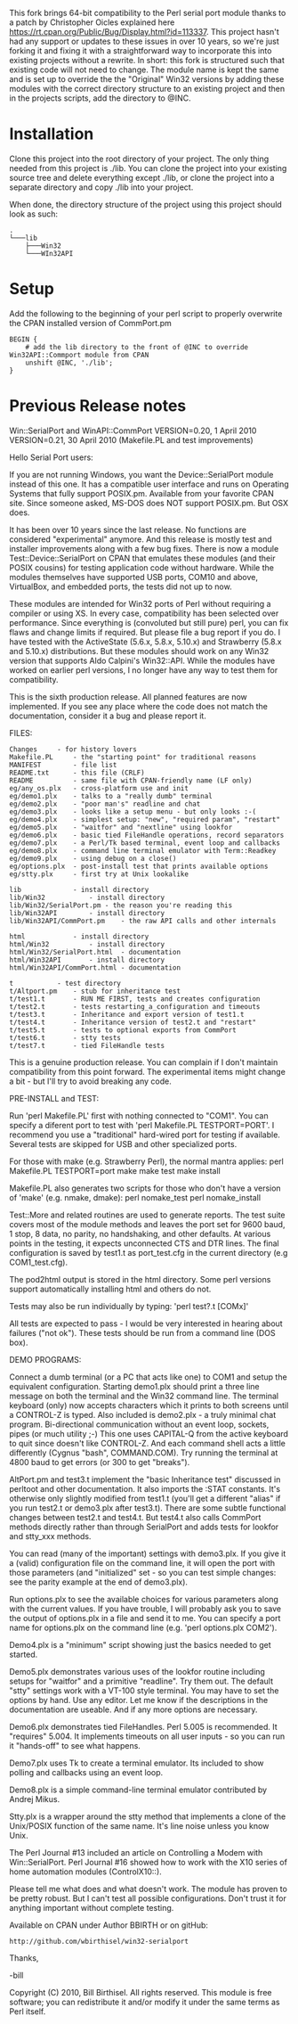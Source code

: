 This fork brings 64-bit compatibility to the Perl serial port module thanks to a patch by Christopher Oicles explained here https://rt.cpan.org/Public/Bug/Display.html?id=113337.  This project hasn't had any support or updates to these issues in over 10 years, so we're just forking it and fixing it with a straightforward way to incorporate this into existing projects without a rewrite.  In short: this fork is structured such that existing code will not need to change.  The module name is kept the same and is set up to override the the "Original" Win32 versions by adding these modules with the correct directory structure to an existing project and then in the projects
scripts, add the directory to @INC.

# Installation
Clone this project into the root directory of your project.   The only thing needed from this project is ./lib.  You can clone the project into your existing source tree and delete everything except ./lib, or clone the project into a separate directory and copy ./lib into your project.

When done, the directory structure of the project using this project should look as such:
```
.
└───lib
    ├───Win32
    └───WIn32API
```

# Setup
Add the following to the beginning of your perl script to properly overwrite the CPAN installed version of CommPort.pm
```
BEGIN {
    # add the lib directory to the front of @INC to override Win32API::Commport module from CPAN
    unshift @INC, './lib';
}
```

# Previous Release notes
Win::SerialPort and WinAPI::CommPort
VERSION=0.20, 1 April 2010
VERSION=0.21, 30 April 2010 (Makefile.PL and test improvements)

Hello Serial Port users:

If you are not running Windows, you want the Device::SerialPort module
instead of this one. It has a compatible user interface and runs on
Operating Systems that fully support POSIX.pm. Available from your
favorite CPAN site. Since someone asked, MS-DOS does NOT support POSIX.pm.
But OSX does.

It has been over 10 years since the last release. No functions are
considered "experimental" anymore. And this release is mostly test and
installer improvements along with a few bug fixes. There is now a module
Test::Device::SerialPort on CPAN that emulates these modules (and their
POSIX cousins) for testing application code without hardware. While the
modules themselves have supported USB ports, COM10 and above, VirtualBox,
and embedded ports, the tests did not up to now.

These modules are intended for Win32 ports of Perl without requiring
a compiler or using XS. In every case, compatibility has been selected
over performance. Since everything is (convoluted but still pure) perl,
you can fix flaws and change limits if required. But please file a bug
report if you do. I have tested with the ActiveState (5.6.x, 5.8.x, 5.10.x)
and Strawberry (5.8.x and 5.10.x) distributions. But these modules should
work on any Win32 version that supports Aldo Calpini's Win32::API.
While the modules have worked on earlier perl versions, I no longer have
any way to test them for compatibility.

This is the sixth production release. All planned features are now
implemented.  If you see any place where the code does not match the
documentation, consider it a bug and please report it.

FILES:

    Changes		- for history lovers
    Makefile.PL		- the "starting point" for traditional reasons
    MANIFEST		- file list
    README.txt		- this file (CRLF)
    README    		- same file with CPAN-friendly name (LF only)
    eg/any_os.plx	- cross-platform use and init
    eg/demo1.plx	- talks to a "really dumb" terminal
    eg/demo2.plx	- "poor man's" readline and chat
    eg/demo3.plx	- looks like a setup menu - but only looks :-(
    eg/demo4.plx	- simplest setup: "new", "required param", "restart"
    eg/demo5.plx	- "waitfor" and "nextline" using lookfor
    eg/demo6.plx	- basic tied FileHandle operations, record separators
    eg/demo7.plx	- a Perl/Tk based terminal, event loop and callbacks
    eg/demo8.plx	- command line terminal emulator with Term::Readkey
    eg/demo9.plx	- using debug on a close()
    eg/options.plx	- post-install test that prints available options
    eg/stty.plx		- first try at Unix lookalike

    lib				- install directory
    lib/Win32			- install directory
    lib/Win32/SerialPort.pm	- the reason you're reading this
    lib/Win32API		- install directory
    lib/Win32API/CommPort.pm	- the raw API calls and other internals

    html			- install directory
    html/Win32			- install directory
    html/Win32/SerialPort.html	- documentation
    html/Win32API		- install directory
    html/Win32API/CommPort.html	- documentation

    t			- test directory
    t/Altport.pm	- stub for inheritance test
    t/test1.t		- RUN ME FIRST, tests and creates configuration
    t/test2.t		- tests restarting_a_configuration and timeouts
    t/test3.t		- Inheritance and export version of test1.t
    t/test4.t		- Inheritance version of test2.t and "restart"
    t/test5.t		- tests to optional exports from CommPort
    t/test6.t		- stty tests
    t/test7.t		- tied FileHandle tests

This is a genuine production release. You can complain if I don't
maintain compatibility from this point forward. The experimental
items might change a bit - but I'll try to avoid breaking any code.

PRE-INSTALL and TEST:

Run 'perl Makefile.PL' first with nothing connected to "COM1". You can
specify a diferent port to test with 'perl Makefile.PL TESTPORT=PORT'.
I recommend you use a "traditional" hard-wired port for testing if
available. Several tests are skipped for USB and other specialized ports.

For those with make (e.g. Strawberry Perl), the normal mantra applies:
	perl Makefile.PL TESTPORT=port
	make
	make test
	make install

Makefile.PL also generates two scripts for those who don't have a version
of 'make' (e.g. nmake, dmake):
	perl nomake_test
	perl nomake_install

Test::More and related routines are used to generate reports. The test
suite covers most of the module methods and leaves the port set for 9600
baud, 1 stop, 8 data, no parity, no handshaking, and other defaults. At
various points in the testing, it expects unconnected CTS and DTR lines.
The final configuration is saved by test1.t as port_test.cfg in the
current directory (e.g COM1_test.cfg).

The pod2html output is stored in the html directory. Some perl versions
support automatically installing html and others do not.

Tests may also be run individually by typing:
	'perl test?.t [COMx]'

All tests are expected to pass - I would be very interested in hearing
about failures ("not ok"). These tests should be run from a command
line (DOS box).

DEMO PROGRAMS:

Connect a dumb terminal (or a PC that acts like one) to COM1 and setup
the equivalent configuration. Starting demo1.plx should print a three
line message on both the terminal and the Win32 command line. The
terminal keyboard (only) now accepts characters which it prints to both
screens until a CONTROL-Z is typed. Also included is demo2.plx - a truly
minimal chat program. Bi-directional communication without an event loop,
sockets, pipes (or much utility ;-) This one uses CAPITAL-Q from the
active keyboard to quit since <STDIN> doesn't like CONTROL-Z. And each
command shell acts a little differently (Cygnus "bash", COMMAND.COM).
Try running the terminal at 4800 baud to get errors (or 300 to get
"breaks").

AltPort.pm and test3.t implement the "basic Inheritance test" discussed
in perltoot and other documentation. It also imports the :STAT constants.
It's otherwise only slightly modified from test1.t (you'll get a different
"alias" if you run test2.t or demo3.plx after test3.t). There are some
subtle functional changes between test2.t and test4.t. But test4.t also
calls CommPort methods directly rather than through SerialPort and adds
tests for lookfor and stty_xxx methods.

You can read (many of the important) settings with demo3.plx. If you
give it a (valid) configuration file on the command line, it will open
the port with those parameters (and "initialized" set - so you can test
simple changes: see the parity example at the end of demo3.plx).

Run options.plx to see the available choices for various parameters
along with the current values. If you have trouble, I will probably
ask you to save the output of options.plx in a file and send it to me.
You can specify a port name for options.plx on the command line
(e.g. 'perl options.plx COM2').

Demo4.plx is a "minimum" script showing just the basics needed to get
started.

Demo5.plx demonstrates various uses of the lookfor routine including
setups for "waitfor" and a primitive "readline". Try them out. The
default "stty" settings work with a VT-100 style terminal. You may
have to set the options by hand. Use any editor. Let me know if the
descriptions in the documentation are useable. And if any more options
are necessary.

Demo6.plx demonstrates tied FileHandles. Perl 5.005 is recommended.
It "requires" 5.004. It implements timeouts on all user inputs - so
you can run it "hands-off" to see what happens.

Demo7.plx uses Tk to create a terminal emulator. Its included to show
polling and callbacks using an event loop.

Demo8.plx is a simple command-line terminal emulator contributed by
Andrej Mikus.

Stty.plx is a wrapper around the stty method that implements a clone
of the Unix/POSIX function of the same name. It's line noise unless
you know Unix.

The Perl Journal #13 included an article on Controlling a Modem with
Win::SerialPort. Perl Journal #16 showed how to work with the X10
series of home automation modules (ControlX10::).

Please tell me what does and what doesn't work. The module has proven
to be pretty robust. But I can't test all possible configurations.
Don't trust it for anything important without complete testing.

Available on CPAN under Author BBIRTH or on gitHub:

	http://github.com/wbirthisel/win32-serialport

Thanks,

-bill

Copyright (C) 2010, Bill Birthisel. All rights reserved. This module is
free software; you can redistribute it and/or modify it under the same
terms as Perl itself.
